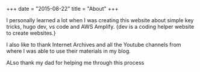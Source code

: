 +++
date = "2015-08-22"
title = "About"
+++

I personally learned a lot when I was creating this website about simple key tricks, hugo dev, vs code and AWS Amplify. {dev is a coding helper website to create websites.}

I also like to thank Internet Archives and all the Youtube channels from where I was able to use their materials in my blog.

ALso thank my dad for helping me through this process